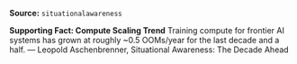 **Source:** `situationalawareness`

**Supporting Fact: Compute Scaling Trend**
Training compute for frontier AI systems has grown at roughly ~0.5 OOMs/year for the last decade and a half. — Leopold Aschenbrenner, Situational Awareness: The Decade Ahead
